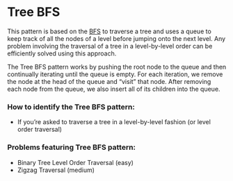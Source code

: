 # Tree BFS
This pattern is based on the [BFS](https://github.com/briandgomez/Study/blob/main/Interview/Algorithms/Breadth%20First%20Search.md) to traverse a tree and uses a queue to keep track of all the nodes of a level before jumping onto the next level. Any problem involving the traversal of a tree in a level-by-level order can be efficiently solved using this approach.

The Tree BFS pattern works by pushing the root node to the queue and then continually iterating until the queue is empty. For each iteration, we remove the node at the head of the queue and “visit” that node. After removing each node from the queue, we also insert all of its children into the queue.

### How to identify the Tree BFS pattern:
- If you’re asked to traverse a tree in a level-by-level fashion (or level order traversal)

### Problems featuring Tree BFS pattern:
- Binary Tree Level Order Traversal (easy)
- Zigzag Traversal (medium)
